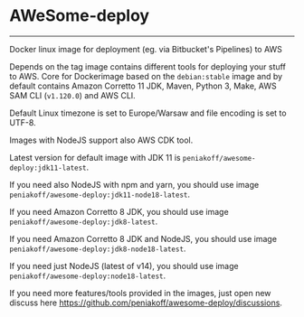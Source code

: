 # AWeSome-deploy

---

Docker linux image for deployment (eg. via Bitbucket's Pipelines) to AWS

Depends on the tag image contains different tools for deploying your stuff to AWS.
Core for Dockerimage based on the `debian:stable` image and by default contains Amazon Corretto 11 JDK, Maven, Python 3, Make, AWS SAM CLI (`v1.120.0`) and AWS CLI.

Default Linux timezone is set to Europe/Warsaw and file encoding is set to UTF-8.

Images with NodeJS support also AWS CDK tool.

Latest version for default image with JDK 11 is `peniakoff/awesome-deploy:jdk11-latest`.

If you need also NodeJS with npm and yarn, you should use image `peniakoff/awesome-deploy:jdk11-node18-latest`.

If you need Amazon Corretto 8 JDK, you should use image `peniakoff/awesome-deploy:jdk8-latest`.

If you need Amazon Corretto 8 JDK and NodeJS, you should use image `peniakoff/awesome-deploy:jdk8-node18-latest`.

If you need just NodeJS (latest of v14), you should use image `peniakoff/awesome-deploy:node18-latest`.

If you need more features/tools provided in the images, just open new discuss here https://github.com/peniakoff/awesome-deploy/discussions.
